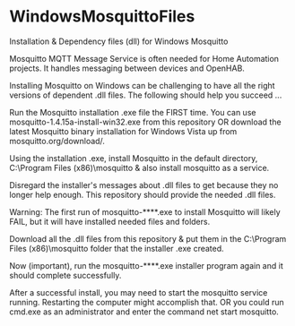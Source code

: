 # WindowsMosquittoFiles
Installation & Dependency files (dll) for Windows Mosquitto

Mosquitto MQTT Message Service is often needed for Home Automation projects.
 It handles messaging between devices and OpenHAB.

 Installing Mosquitto on Windows can be challenging to have all the right versions of dependent .dll files.
             The following should help you succeed ...
 
   Run the Mosquitto installation .exe file the FIRST time.
 You can use mosquitto-1.4.15a-install-win32.exe from this repository OR
   download the latest Mosquitto binary installation for Windows Vista up
           from mosquitto.org/download/.

Using the installation .exe, install Mosquitto in the default directory, C:\Program Files (x86)\mosquitto
    & also install mosquitto as a service.

Disregard the installer's messages about .dll files to get because they no longer help enough.
    This repository should provide the needed .dll files.

 Warning: The first run of mosquitto-****.exe to install Mosquitto will likely FAIL, 
     but it will have installed needed files and folders.

Download all the .dll files from this repository & put them in the C:\Program Files (x86)\mosquitto folder that the installer .exe created.

Now (important), run the mosquitto-****.exe installer program again
    and it should complete successfully.
    
After a successful install, you may need to start the mosquitto service running.
   Restarting the computer might accomplish that.
OR you could run cmd.exe as an administrator and enter the command   net start mosquitto.

